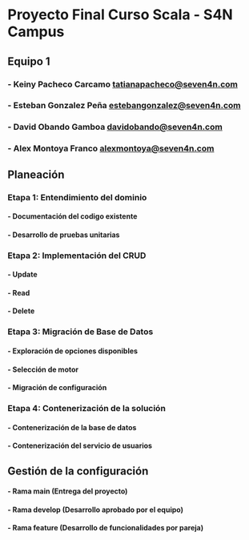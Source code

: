 # Proyecto Final Curso Scala - S4N Campus

## Equipo 1
### - Keiny Pacheco Carcamo tatianapacheco@seven4n.com
### - Esteban Gonzalez Peña estebangonzalez@seven4n.com
### - David Obando Gamboa davidobando@seven4n.com
### - Alex Montoya Franco alexmontoya@seven4n.com

## Planeación

### Etapa 1: Entendimiento del dominio
#### - Documentación del codigo existente
#### - Desarrollo de pruebas unitarias

### Etapa 2: Implementación del CRUD
#### - Update
#### - Read
#### - Delete

### Etapa 3: Migración de Base de Datos
#### - Exploración de opciones disponibles
#### - Selección de motor
#### - Migración de configuración

### Etapa 4: Contenerización de la solución
#### - Contenerización de la base de datos
#### - Contenerización del servicio de usuarios

## Gestión de la configuración
#### - Rama main (Entrega del proyecto)
#### - Rama develop (Desarrollo aprobado por el equipo)
#### - Rama feature (Desarrollo de funcionalidades por pareja)
